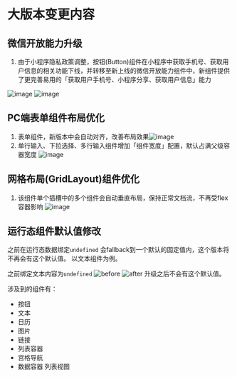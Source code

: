 # 大版本变更内容

## 微信开放能力升级

1. 由于小程序隐私政策调整，按钮(Button)组件在小程序中获取手机号、获取用户信息的相关功能下线，并转移至新上线的微信开放能力组件中，新组件提供了更完善易用的「获取用户手机号、小程序分享、获取用户信息」能力


![image](https://qcloudimg.tencent-cloud.cn/raw/61f785877de5d5430b41bef2fd9d8c3c.png)
![image](https://qcloudimg.tencent-cloud.cn/raw/664f9384f69afafe07e9190498333601.png)

## PC端表单组件布局优化


1. 表单组件，新版本中会自动对齐，改善布局效果![image](https://qcloudimg.tencent-cloud.cn/raw/7c42f2f7c6ef142f9ecc4185876452e7.png)
2. 单行输入、下拉选择、多行输入组件增加「组件宽度」配置，默认占满父级容器宽度
   ![image](https://qcloudimg.tencent-cloud.cn/raw/fa19dd90f4624f33a99b8f170c5185e2.png)


## 网格布局(GridLayout)组件优化


1. 该组件单个插槽中的多个组件会自动垂直布局，保持正常文档流，不再受flex容器影响
   ![image](https://wdoc-76491.picgzc.qpic.cn/MTY4ODg1MTA4OTE0MTA5MQ_412136_eu2HDjX7l2q9TNNE_1649938531?w=1280&h=463.01234567901236)

## 运行态组件默认值修改

之前在运行态数据绑定`undefined` 会fallback到一个默认的固定值内，这个版本将不再会有这个默认值。
以文本组件为例。

之前绑定文本内容为`undefined`
![before](https://qcloudimg.tencent-cloud.cn/raw/b8d0383e28f8fa2709de16a4f5ac6475.png)
![after](https://qcloudimg.tencent-cloud.cn/raw/3deb2b0e033d0070262080affe0675b6.png)
升级之后不会有这个默认值。

涉及到的组件有：

- 按钮
- 文本
- 日历
- 图片
- 链接
- 列表容器
- 宫格导航
- 数据容器 列表视图 
